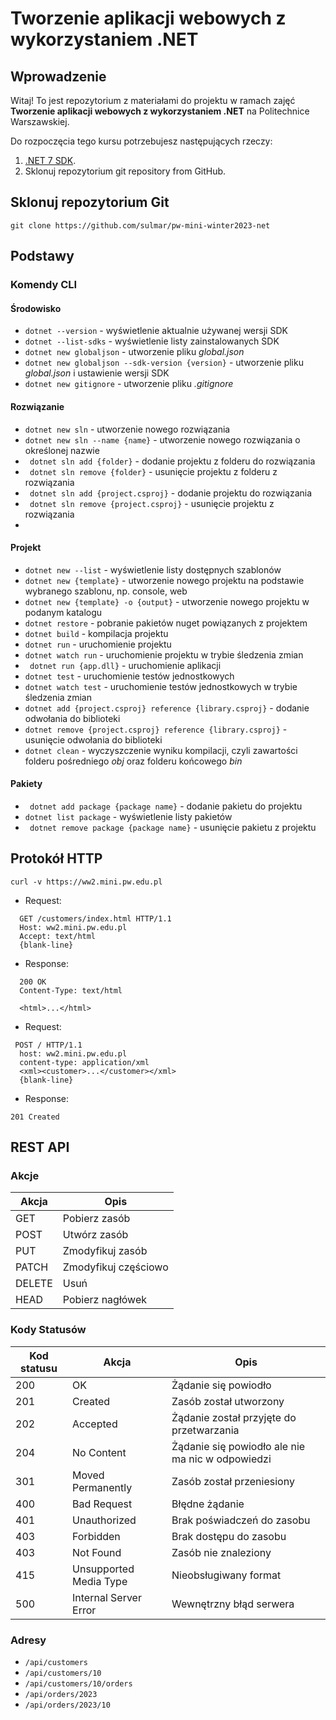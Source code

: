 # Tworzenie aplikacji webowych z wykorzystaniem .NET

## Wprowadzenie

Witaj! To jest repozytorium z materiałami do projektu w ramach zajęć **Tworzenie aplikacji webowych z wykorzystaniem .NET** na Politechnice Warszawskiej.

Do rozpoczęcia tego kursu potrzebujesz następujących rzeczy:

1. [.NET 7 SDK](https://dotnet.microsoft.com/en-us/download/dotnet/7.0).
2. Sklonuj repozytorium  git repository from GitHub.

## Sklonuj repozytorium Git

```
git clone https://github.com/sulmar/pw-mini-winter2023-net
```

## Podstawy

### Komendy CLI

#### Środowisko
- ``` dotnet --version ``` - wyświetlenie aktualnie używanej wersji SDK
- ``` dotnet --list-sdks ``` - wyświetlenie listy zainstalowanych SDK
- ``` dotnet new globaljson ``` - utworzenie pliku _global.json_
- ``` dotnet new globaljson --sdk-version {version} ``` - utworzenie pliku _global.json_ i ustawienie wersji SDK
- ``` dotnet new gitignore ``` - utworzenie pliku _.gitignore_

#### Rozwiązanie
- ``` dotnet new sln ``` - utworzenie nowego rozwiązania
- ``` dotnet new sln --name {name} ``` - utworzenie nowego rozwiązania o określonej nazwie
- ``` dotnet sln add {folder}``` - dodanie projektu z folderu do rozwiązania
- ``` dotnet sln remove {folder}``` - usunięcie projektu z folderu z rozwiązania
- ``` dotnet sln add {project.csproj}``` - dodanie projektu do rozwiązania
- ``` dotnet sln remove {project.csproj}``` - usunięcie projektu z rozwiązania
- 
#### Projekt
- ``` dotnet new --list ``` - wyświetlenie listy dostępnych szablonów
- ``` dotnet new {template} ``` - utworzenie nowego projektu na podstawie wybranego szablonu, np. console, web
- ``` dotnet new {template} -o {output} ``` - utworzenie nowego projektu w podanym katalogu
- ``` dotnet restore ``` - pobranie pakietów nuget powiązanych z projektem
- ``` dotnet build ``` - kompilacja projektu
- ``` dotnet run ``` - uruchomienie projektu
- ``` dotnet watch run ``` - uruchomienie projektu w trybie śledzenia zmian
- ``` dotnet run {app.dll}``` - uruchomienie aplikacji
- ``` dotnet test ``` - uruchomienie testów jednostkowych
- ``` dotnet watch test ``` - uruchomienie testów jednostkowych w trybie śledzenia zmian
- ``` dotnet add {project.csproj} reference {library.csproj} ``` - dodanie odwołania do biblioteki
- ``` dotnet remove {project.csproj} reference {library.csproj} ``` - usunięcie odwołania do biblioteki
- ``` dotnet clean ``` - wyczyszczenie wyniku kompilacji, czyli zawartości folderu pośredniego _obj_ oraz folderu końcowego _bin_

#### Pakiety
- ``` dotnet add package {package name}``` - dodanie pakietu do projektu
- ``` dotnet list package ``` - wyświetlenie listy pakietów
- ``` dotnet remove package {package name}``` - usunięcie pakietu z projektu


## Protokół HTTP 

~~~
curl -v https://ww2.mini.pw.edu.pl
~~~

- Request:
~~~
  GET /customers/index.html HTTP/1.1
  Host: ww2.mini.pw.edu.pl
  Accept: text/html
  {blank-line}
~~~

- Response:
~~~
  200 OK
  Content-Type: text/html
  
  <html>...</html>
~~~

- Request:
~~~ 
 POST / HTTP/1.1
  host: ww2.mini.pw.edu.pl
  content-type: application/xml
  <xml><customer>...</customer></xml>
  {blank-line}
~~~

- Response:
~~~
201 Created
~~~

## REST API
### Akcje
| Akcja  | Opis                  |
|--------|-----------------------|
| GET    | Pobierz zasób         |
| POST   | Utwórz zasób          |
| PUT    | Zmodyfikuj zasób      |
| PATCH  | Zmodyfikuj częściowo  |
| DELETE | Usuń                  |
| HEAD   | Pobierz nagłówek      |

### Kody Statusów
| Kod statusu   | Akcja                  | Opis                                              | 
|---------------|------------------------|---------------------------------------------------| 
| 200           | OK                     | Żądanie się powiodło                              |
| 201           | Created                | Zasób został utworzony                            |
| 202           | Accepted               | Żądanie został przyjęte do przetwarzania          |
| 204           | No Content             | Żądanie się powiodło ale nie ma nic w odpowiedzi  |
| 301           | Moved Permanently      | Zasób został przeniesiony                         |
| 400           | Bad Request            | Błędne żądanie                                    |
| 401           | Unauthorized           | Brak poświadczeń do zasobu                        |
| 403           | Forbidden              | Brak dostępu do zasobu                            |
| 403           | Not Found              | Zasób nie znaleziony                              |
| 415           | Unsupported Media Type | Nieobsługiwany format                             |
| 500           | Internal Server Error  | Wewnętrzny błąd serwera                           |


### Adresy
- ``` /api/customers ``` 
- ``` /api/customers/10 ``` 
- ``` /api/customers/10/orders ``` 
- ``` /api/orders/2023 ``` 
- ``` /api/orders/2023/10 ``` 




